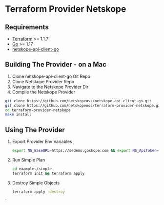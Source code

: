 # Terraform Provider Netskope




## Requirements

-	[Terraform](https://www.terraform.io/downloads.html) >= 1.1.7
-	[Go](https://golang.org/doc/install) >= 1.17
-   [netskope-api-client-go](https://github.com/netskopeoss/netskope-api-client-go) 


## Building The Provider - on a Mac

1. Clone netskope-api-client-go Git Repo
1. Clone Netskope Provider Repo
1. Navigate to the Netskope Provider Dir
1. Compile the Netskope Provider

```sh
git clone https://github.com/netskopeoss/netskope-api-client-go.git
git clone https://github.com/netskopeoss/terraform-provider-netskope.git
cd terraform-provider-netskope
make install
```


## Using  The Provider
1. Export Provider Env Variables 
    ```sh 
    export NS_BaseURL=https://sedemo.goskope.com && export NS_ApiToken=1234567890
    ```
1. Run Simple Plan
    ```sh
    cd examples/simple
    terraform init && terraform apply
    ```
1. Destroy Simple Objects
    ```sh
    terraform apply -destroy
    ```



`